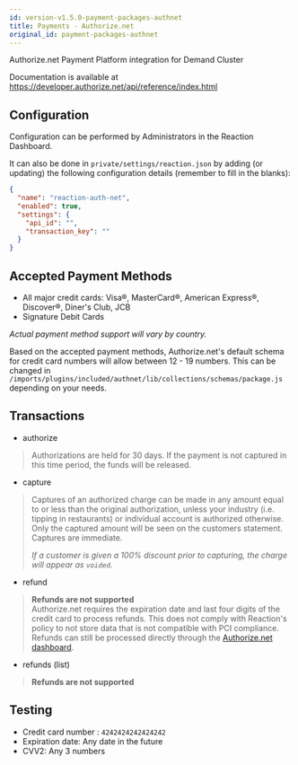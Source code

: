 ```yaml
---
id: version-v1.5.0-payment-packages-authnet
title: Payments - Authorize.net
original_id: payment-packages-authnet
---
```

    
Authorize.net Payment Platform integration for Demand Cluster

Documentation is available at <https://developer.authorize.net/api/reference/index.html>

## Configuration

Configuration can be performed by Administrators in the Reaction Dashboard.

It can also be done in `private/settings/reaction.json` by adding (or updating) the following configuration details (remember to fill in the blanks):

```json
{
  "name": "reaction-auth-net",
  "enabled": true,
  "settings": {
    "api_id": "",
    "transaction_key": ""
  }
}
```

## Accepted Payment Methods

-   All major credit cards: Visa®, MasterCard®, American Express®, Discover®, Diner's Club, JCB
-   Signature Debit Cards

_Actual payment method support will vary by country._

Based on the accepted payment methods, Authorize.net's default schema for credit card numbers will allow between 12 - 19 numbers. This can be changed in `/imports/plugins/included/authnet/lib/collections/schemas/package.js` depending on your needs.

## Transactions

-   authorize

> Authorizations are held for 30 days. If the payment is not captured in this time period, the funds will be released.

-   capture

> Captures of an authorized charge can be made in any amount equal to or less than the original authorization, unless your industry (i.e. tipping in restaurants) or individual account is authorized otherwise. Only the captured amount will be seen on the customers statement. Captures are immediate.
>
> _If a customer is given a 100% discount prior to capturing, the charge will appear as `voided`._

-   refund

> **Refunds are not supported**  
> Authorize.net requires the expiration date and last four digits of the credit card to process refunds. This does not comply with Reaction's policy to not store data that is not compatible with PCI compliance. Refunds can still be processed directly through the [Authorize.net dashboard](https://account.authorize.net/).

-   refunds (list)

> **Refunds are not supported**

## Testing

-   Credit card number : `4242424242424242`
-   Expiration date: Any date in the future
-   CVV2: Any 3 numbers
